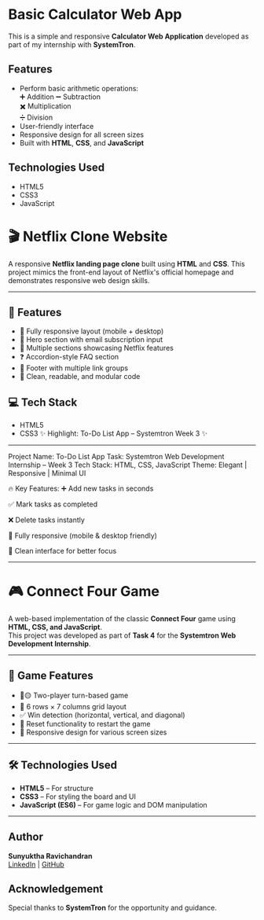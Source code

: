 # Basic Calculator Web App

This is a simple and responsive **Calculator Web Application** developed as part of my internship with **SystemTron**.

## Features

- Perform basic arithmetic operations:  
  ➕ Addition 
  ➖ Subtraction  
  ✖️ Multiplication  
  ➗ Division
- User-friendly interface
- Responsive design for all screen sizes
- Built with **HTML**, **CSS**, and **JavaScript**


## Technologies Used

- HTML5
- CSS3
- JavaScript

# 🎬 Netflix Clone Website

A responsive **Netflix landing page clone** built using **HTML** and **CSS**. This project mimics the front-end layout of Netflix's official homepage and demonstrates responsive web design skills.

---

## 🚀 Features

- 📱 Fully responsive layout (mobile + desktop)
- 🎥 Hero section with email subscription input
- 🧩 Multiple sections showcasing Netflix features
- ❓ Accordion-style FAQ section
- 🔗 Footer with multiple link groups
- 🎨 Clean, readable, and modular code

## 💻 Tech Stack

- HTML5
- CSS3
✨ Highlight: To-Do List App – Systemtron Week 3 ✨

---

 Project Name: To-Do List App
 Task: Systemtron Web Development Internship – Week 3
 Tech Stack: HTML, CSS, JavaScript
 Theme: Elegant | Responsive | Minimal UI

🔥 Key Features:
➕ Add new tasks in seconds

✅ Mark tasks as completed

❌ Delete tasks instantly

📱 Fully responsive (mobile & desktop friendly)

🎯 Clean interface for better focus

---

# 🎮 Connect Four Game

A web-based implementation of the classic **Connect Four** game using **HTML, CSS, and JavaScript**.  
This project was developed as part of **Task 4** for the **Systemtron Web Development Internship**.

---

## 🧩 Game Features

- 🔴🟡 Two-player turn-based game
- 🎯 6 rows × 7 columns grid layout
- ✅ Win detection (horizontal, vertical, and diagonal)
- 🔁 Reset functionality to restart the game
- 📱 Responsive design for various screen sizes

---

## 🛠️ Technologies Used

- **HTML5** – For structure  
- **CSS3** – For styling the board and UI  
- **JavaScript (ES6)** – For game logic and DOM manipulation

---

## Author

**Sunyuktha Ravichandran**  
[LinkedIn](https://www.linkedin.com/in/sunyuktha-ravichandran-071515285) | [GitHub](https://github.com/Sunyuktha)

## Acknowledgement

Special thanks to **SystemTron** for the opportunity and guidance.

